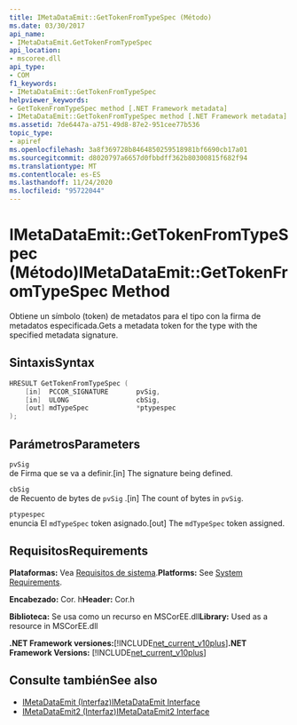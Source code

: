 ```yaml
---
title: IMetaDataEmit::GetTokenFromTypeSpec (Método)
ms.date: 03/30/2017
api_name:
- IMetaDataEmit.GetTokenFromTypeSpec
api_location:
- mscoree.dll
api_type:
- COM
f1_keywords:
- IMetaDataEmit::GetTokenFromTypeSpec
helpviewer_keywords:
- GetTokenFromTypeSpec method [.NET Framework metadata]
- IMetaDataEmit::GetTokenFromTypeSpec method [.NET Framework metadata]
ms.assetid: 7de6447a-a751-49d8-87e2-951cee77b536
topic_type:
- apiref
ms.openlocfilehash: 3a8f369728b8464850259518981bf6690cb17a01
ms.sourcegitcommit: d8020797a6657d0fbbdff362b80300815f682f94
ms.translationtype: MT
ms.contentlocale: es-ES
ms.lasthandoff: 11/24/2020
ms.locfileid: "95722044"
---
```

# <a name="imetadataemitgettokenfromtypespec-method"></a><span data-ttu-id="100e5-102">IMetaDataEmit::GetTokenFromTypeSpec (Método)</span><span class="sxs-lookup"><span data-stu-id="100e5-102">IMetaDataEmit::GetTokenFromTypeSpec Method</span></span>

<span data-ttu-id="100e5-103">Obtiene un símbolo (token) de metadatos para el tipo con la firma de metadatos especificada.</span><span class="sxs-lookup"><span data-stu-id="100e5-103">Gets a metadata token for the type with the specified metadata signature.</span></span>  
  
## <a name="syntax"></a><span data-ttu-id="100e5-104">Sintaxis</span><span class="sxs-lookup"><span data-stu-id="100e5-104">Syntax</span></span>  
  
```cpp  
HRESULT GetTokenFromTypeSpec (
    [in]  PCCOR_SIGNATURE       pvSig,
    [in]  ULONG                 cbSig,
    [out] mdTypeSpec            *ptypespec
);  
```  
  
## <a name="parameters"></a><span data-ttu-id="100e5-105">Parámetros</span><span class="sxs-lookup"><span data-stu-id="100e5-105">Parameters</span></span>  

 `pvSig`  
 <span data-ttu-id="100e5-106">de Firma que se va a definir.</span><span class="sxs-lookup"><span data-stu-id="100e5-106">[in] The signature being defined.</span></span>  
  
 `cbSig`  
 <span data-ttu-id="100e5-107">de Recuento de bytes de `pvSig` .</span><span class="sxs-lookup"><span data-stu-id="100e5-107">[in] The count of bytes in `pvSig`.</span></span>  
  
 `ptypespec`  
 <span data-ttu-id="100e5-108">enuncia El `mdTypeSpec` token asignado.</span><span class="sxs-lookup"><span data-stu-id="100e5-108">[out] The `mdTypeSpec` token assigned.</span></span>  
  
## <a name="requirements"></a><span data-ttu-id="100e5-109">Requisitos</span><span class="sxs-lookup"><span data-stu-id="100e5-109">Requirements</span></span>  

 <span data-ttu-id="100e5-110">**Plataformas:** Vea [Requisitos de sistema](../../get-started/system-requirements.md).</span><span class="sxs-lookup"><span data-stu-id="100e5-110">**Platforms:** See [System Requirements](../../get-started/system-requirements.md).</span></span>  
  
 <span data-ttu-id="100e5-111">**Encabezado:** Cor. h</span><span class="sxs-lookup"><span data-stu-id="100e5-111">**Header:** Cor.h</span></span>  
  
 <span data-ttu-id="100e5-112">**Biblioteca:** Se usa como un recurso en MSCorEE.dll</span><span class="sxs-lookup"><span data-stu-id="100e5-112">**Library:** Used as a resource in MSCorEE.dll</span></span>  
  
 <span data-ttu-id="100e5-113">**.NET Framework versiones:**[!INCLUDE[net_current_v10plus](../../../../includes/net-current-v10plus-md.md)]</span><span class="sxs-lookup"><span data-stu-id="100e5-113">**.NET Framework Versions:** [!INCLUDE[net_current_v10plus](../../../../includes/net-current-v10plus-md.md)]</span></span>  
  
## <a name="see-also"></a><span data-ttu-id="100e5-114">Consulte también</span><span class="sxs-lookup"><span data-stu-id="100e5-114">See also</span></span>

- [<span data-ttu-id="100e5-115">IMetaDataEmit (Interfaz)</span><span class="sxs-lookup"><span data-stu-id="100e5-115">IMetaDataEmit Interface</span></span>](imetadataemit-interface.md)
- [<span data-ttu-id="100e5-116">IMetaDataEmit2 (Interfaz)</span><span class="sxs-lookup"><span data-stu-id="100e5-116">IMetaDataEmit2 Interface</span></span>](imetadataemit2-interface.md)
